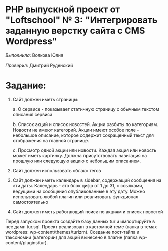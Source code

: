 PHP выпускной проект от "Loftschool" № 3: "Интегрировать заданную верстку сайта с CMS Wordpress"
================================================================================

*Выполнила*:  Волкова Юлия

*Проверил*: Дмитрий Руденский

Задание:
========

 1. Сайт должен иметь страницы:
 
    a. О сервисе - показывает статичную страницу с обычным текстом
    описания сервиса
 
    b. Список акций и список новостей. Акции разбиты по категориям. Новости
    не имеют категорий. Акции имеют особое поле - небольшое описание,
    которое содержит сокращенный текст для отображения на главной
    странице.
 
    c. Просмотр одной акции или новости. Каждая акция или новость может
    иметь картинку. Должна присутствовать навигация на прошлую или
    следующую акцию c небольшим описанием.
 
 
 2. Сайт должен использовать облако тегов
 
 
 3. Сайт должен иметь календарь в sidebar, содержащий сообщения на эти даты.
 Календарь - это блок цифр от 1 до 31, с ссылками, ведущими на сообщения
 опубликованные в эту дату. Можно использовать любой плагин или
 реализовать функционал самостоятельно
 
 
 4. Сайт должен иметь работающий поиск по акциям и список новостей
 
 Перед запуском проекта создайте базу данных tur и импортируйте в нее дамп tur.sql.
 Проект реализован в кастомной теме (папка в темах wordpress: wp-content/themes/turizm).
 Создание пост-тайпа и таксономии (категории) для акций вынесено в плагин (папка wp-content/plugins/tur).